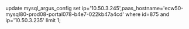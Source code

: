 update mysql_argus_config set ip='10.50.3.245',paas_hostname='ecw50-mysql80-prod08-portal078-b4e7-022kb47a4cd' where id=875 and ip='10.50.3.235' limit 1; 
